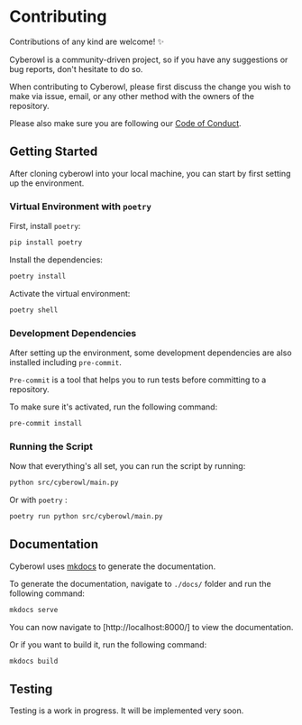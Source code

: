 # Contributing

Contributions of any kind are welcome! ✨

Cyberowl is a community-driven project, so if you have any suggestions or bug reports, don't hesitate to do so.

When contributing to Cyberowl, please first discuss the change you wish to make via issue, email, or any other method with the owners of the repository.

Please also make sure you are following our [Code of Conduct](./CODE_OF_CONDUCT.md).

## Getting Started

After cloning cyberowl into your local machine, you can start by first setting up the environment.

### Virtual Environment with `poetry`

First, install `poetry`:

```bash
pip install poetry
```

Install the dependencies:

```bash
poetry install
```

Activate the virtual environment:

```bash
poetry shell
```

### Development Dependencies

After setting up the environment, some development dependencies are also installed including `pre-commit`.

`Pre-commit` is a tool that helps you to run tests before committing to a repository.

To make sure it's activated, run the following command:

```bash
pre-commit install
```

### Running the Script

Now that everything's all set, you can run the script by running:

```bash
python src/cyberowl/main.py
```

Or with `poetry` :

```bash
poetry run python src/cyberowl/main.py
```

## Documentation

Cyberowl uses [mkdocs](https://www.mkdocs.org/) to generate the documentation.

To generate the documentation, navigate to `./docs/` folder and run the following command:

```bash
mkdocs serve
```
You can now navigate to [http://localhost:8000/] to view the documentation.

Or if you want to build it, run the following command:

```bash
mkdocs build
```


## Testing

Testing is a work in progress. It will be implemented very soon.
